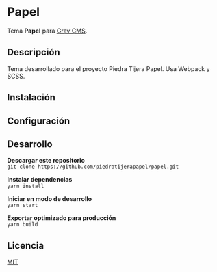 # Papel
Tema **Papel** para [Grav CMS](http://github.com/getgrav/grav).

## Descripción
Tema desarrollado para el proyecto Piedra Tijera Papel. Usa Webpack y SCSS.

## Instalación

## Configuración

## Desarrollo
**Descargar este repositorio**  
`git clone https://github.com/piedratijerapapel/papel.git`

**Instalar dependencias**  
`yarn install`

**Iniciar en modo de desarrollo**  
`yarn start`

**Exportar optimizado para producción**  
`yarn build`

## Licencia
[MIT](/LICENSE)
